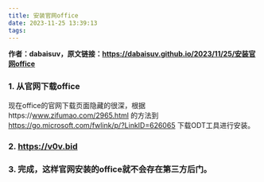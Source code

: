 ```yaml
---
title: 安装官网office
date: 2023-11-25 13:39:13
tags:
---
```

**作者：dabaisuv，原文链接：https://dabaisuv.github.io/2023/11/25/安装官网office**

### 1. 从官网下载office
现在office的官网下载页面隐藏的很深，根据https://www.zifumao.com/2965.html 的方法到 https://go.microsoft.com/fwlink/p/?LinkID=626065 下载ODT工具进行安装。

### 2. https://v0v.bid


### 3. 完成，这样官网安装的office就不会存在第三方后门。
